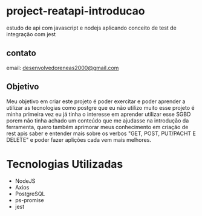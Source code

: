 # project-reatapi-introducao
estudo de api com javascript e nodejs aplicando conceito de test de integração com jest

## contato
email: desenvolvedoreneas2000@gmail.com

## Objetivo
Meu objetivo em criar este projeto é poder exercitar e poder aprender a utilizar as tecnologias como postgre que eu não 
utilizo muito esse projeto é minha primeira vez eu já tinha o interesse em aprender utilizar esse SGBD porem não tinha 
achado um conteúdo que me ajudasse na introdução da ferramenta, quero também aprimorar meus conhecimento em criação de 
rest apis saber e entender mais sobre os verbos "GET, POST, PUT/PACHT E DELETE" e poder fazer aplições cada vem mais melhores.

# Tecnologias Utilizadas
* NodeJS
* Axios
* PostgreSQL
* ps-promise
* jest
